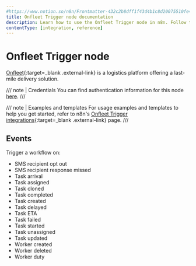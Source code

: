 ```yaml
---
#https://www.notion.so/n8n/Frontmatter-432c2b8dff1f43d4b1c8d20075510fe4
title: Onfleet Trigger node documentation
description: Learn how to use the Onfleet Trigger node in n8n. Follow technical documentation to integrate Onfleet Trigger node into your workflows.
contentType: [integration, reference]
---
```


# Onfleet Trigger node

[Onfleet](https://onfleet.com/){:target=_blank .external-link} is a logistics platform offering a last-mile delivery solution.

/// note | Credentials
You can find authentication information for this node [here](/integrations/builtin/credentials/onfleet/).
///

///  note  | Examples and templates
For usage examples and templates to help you get started, refer to n8n's [Onfleet Trigger integrations](https://n8n.io/integrations/onfleet-trigger/){:target=_blank .external-link} page.
///

## Events

Trigger a workflow on:

* SMS recipient opt out
* SMS recipient response missed
* Task arrival
* Task assigned
* Task cloned
* Task completed
* Task created
* Task delayed
* Task ETA
* Task failed
* Task started
* Task unassigned
* Task updated
* Worker created
* Worker deleted
* Worker duty

